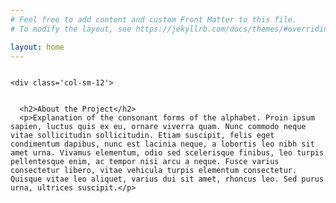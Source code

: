 ```yaml
---
# Feel free to add content and custom Front Matter to this file.
# To modify the layout, see https://jekyllrb.com/docs/themes/#overriding-theme-defaults

layout: home
---
```


<div class='row' style='margin-top:2em;'>


    <div class='col-sm-12'>
    
  
      <h2>About the Project</h2>
      <p>Explanation of the consonant forms of the alphabet. Proin ipsum sapien, luctus quis ex eu, ornare viverra quam. Nunc commodo neque vitae sollicitudin sollicitudin. Etiam suscipit, felis eget condimentum dapibus, nunc est lacinia neque, a lobortis leo nibh sit amet urna. Vivamus elementum, odio sed scelerisque finibus, leo turpis pellentesque enim, ac tempor nisi arcu a neque. Fusce varius consectetur libero, vitae vehicula turpis elementum consectetur. Quisque vitae leo aliquet, varius dui sit amet, rhoncus leo. Sed purus urna, ultrices suscipit.</p>


</div> <!-- /.column -->


